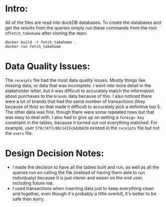 # Intro:
All of the files are read into duckDB databases. To create the databases and get the results from the
queries simply run these commands from the root of`fetch_takehome` after cloning the repo:

```
docker build -t fetch_takehome .
docker run fetch_takehome
```

# Data Quality Issues:
The `receipts` file had the most data quality issues. Mostly things like missing data, or data that was incomplete.
I went into more detail in the stakeholder letter, but it was difficult to accurately match the information
about purchases to the `brands` data because of this. I also noticed there were a lot of brands that had the
same number of transactions (likey because of this) so that made it difficult to accurately pick a definitive top 5.
The other data was fine, though there were some repeated rows but that was easy to deal with. I also had to
give up on setting a `foreign key` constraint in the tables, because it turned out not everything matched. For example,
user `5f9c74f7c88c1415cbddb839` existed in the `receipts` file but not the `users` file.

# Design Decision Notes:
* I made the decision to have all the tables built and run, as well as all the queries run on calling the file
(instead of having them able to run individualy) because it is just clener and easier on the end user,
including future me.
* I used transactions when inserting data just to keep everything clean and together, even though it's
probably a little overkill, it's better to be safe than sorry.

